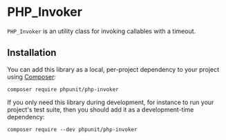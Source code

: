 # PHP_Invoker

`PHP_Invoker` is an utility class for invoking callables with a timeout.

## Installation

You can add this library as a local, per-project dependency to your project using [Composer](https://getcomposer.org/):

    composer require phpunit/php-invoker

If you only need this library during development, for instance to run your project's test suite, then you should add it as a development-time dependency:

    composer require --dev phpunit/php-invoker
